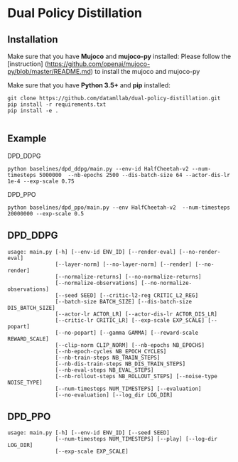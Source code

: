 
# Dual Policy Distillation 

## Installation
Make sure that you have **Mujoco** and **mujoco-py** installed:
Please follow the [instruction] (https://github.com/openai/mujoco-py/blob/master/README.md) to install the mujoco and mujoco-py

Make sure that you have **Python 3.5+** and **pip** installed:
```
git clone https://github.com/datamllab/dual-policy-distillation.git
pip install -r requirements.txt
pip install -e .
	
```

## Example
DPD\_DDPG
```
python baselines/dpd_ddpg/main.py --env-id HalfCheetah-v2 --num-timesteps 5000000  --nb-epochs 2500 --dis-batch-size 64 --actor-dis-lr 1e-4 --exp-scale 0.75
```

DPD\_PPO
```
python baselines/dpd_ppo/main.py --env HalfCheetah-v2  --num-timesteps 20000000 --exp-scale 0.5
```


## DPD\_DDPG

```
usage: main.py [-h] [--env-id ENV_ID] [--render-eval] [--no-render-eval]
               [--layer-norm] [--no-layer-norm] [--render] [--no-render]
               [--normalize-returns] [--no-normalize-returns]
               [--normalize-observations] [--no-normalize-observations]
               [--seed SEED] [--critic-l2-reg CRITIC_L2_REG]
               [--batch-size BATCH_SIZE] [--dis-batch-size DIS_BATCH_SIZE]
               [--actor-lr ACTOR_LR] [--actor-dis-lr ACTOR_DIS_LR]
               [--critic-lr CRITIC_LR] [--exp-scale EXP_SCALE] [--popart]
               [--no-popart] [--gamma GAMMA] [--reward-scale REWARD_SCALE]
               [--clip-norm CLIP_NORM] [--nb-epochs NB_EPOCHS]
               [--nb-epoch-cycles NB_EPOCH_CYCLES]
               [--nb-train-steps NB_TRAIN_STEPS]
               [--nb-dis-train-steps NB_DIS_TRAIN_STEPS]
               [--nb-eval-steps NB_EVAL_STEPS]
               [--nb-rollout-steps NB_ROLLOUT_STEPS] [--noise-type NOISE_TYPE]
               [--num-timesteps NUM_TIMESTEPS] [--evaluation]
               [--no-evaluation] [--log_dir LOG_DIR]
```

## DPD\_PPO

```
usage: main.py [-h] [--env-id ENV_ID] [--seed SEED]
               [--num-timesteps NUM_TIMESTEPS] [--play] [--log-dir LOG_DIR]
               [--exp-scale EXP_SCALE]
```

